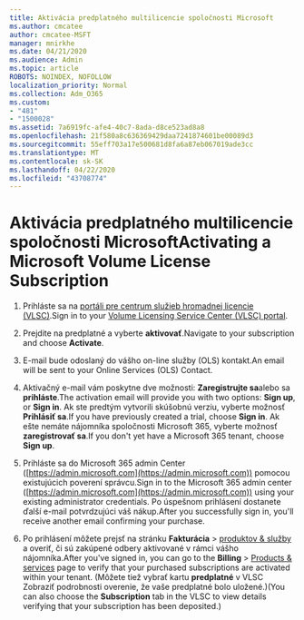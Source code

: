 ```yaml
---
title: Aktivácia predplatného multilicencie spoločnosti Microsoft
ms.author: cmcatee
author: cmcatee-MSFT
manager: mnirkhe
ms.date: 04/21/2020
ms.audience: Admin
ms.topic: article
ROBOTS: NOINDEX, NOFOLLOW
localization_priority: Normal
ms.collection: Adm_O365
ms.custom:
- "481"
- "1500028"
ms.assetid: 7a6919fc-afe4-40c7-8ada-d8ce523ad8a8
ms.openlocfilehash: 21f580a8c636369429daa7241874601be00089d3
ms.sourcegitcommit: 55eff703a17e500681d8fa6a87eb067019ade3cc
ms.translationtype: MT
ms.contentlocale: sk-SK
ms.lasthandoff: 04/22/2020
ms.locfileid: "43708774"
---
```

# <a name="activating-a-microsoft-volume-license-subscription"></a><span data-ttu-id="41b21-102">Aktivácia predplatného multilicencie spoločnosti Microsoft</span><span class="sxs-lookup"><span data-stu-id="41b21-102">Activating a Microsoft Volume License Subscription</span></span>

1. <span data-ttu-id="41b21-103">Prihláste sa na [portáli pre centrum služieb hromadnej licencie (VLSC)](https://go.microsoft.com/fwlink/p/?LinkId=329762).</span><span class="sxs-lookup"><span data-stu-id="41b21-103">Sign in to your [Volume Licensing Service Center (VLSC) portal](https://go.microsoft.com/fwlink/p/?LinkId=329762).</span></span>

2. <span data-ttu-id="41b21-104">Prejdite na predplatné a vyberte **aktivovať**.</span><span class="sxs-lookup"><span data-stu-id="41b21-104">Navigate to your subscription and choose **Activate**.</span></span>

3. <span data-ttu-id="41b21-105">E-mail bude odoslaný do vášho on-line služby (OLS) kontakt.</span><span class="sxs-lookup"><span data-stu-id="41b21-105">An email will be sent to your Online Services (OLS) Contact.</span></span>

4. <span data-ttu-id="41b21-106">Aktivačný e-mail vám poskytne dve možnosti: **Zaregistrujte sa**alebo sa **prihláste**.</span><span class="sxs-lookup"><span data-stu-id="41b21-106">The activation email will provide you with two options: **Sign up**, or **Sign in**.</span></span> <span data-ttu-id="41b21-107">Ak ste predtým vytvorili skúšobnú verziu, vyberte možnosť **Prihlásiť sa**.</span><span class="sxs-lookup"><span data-stu-id="41b21-107">If you have previously created a trial, choose **Sign in**.</span></span> <span data-ttu-id="41b21-108">Ak ešte nemáte nájomníka spoločnosti Microsoft 365, vyberte možnosť **zaregistrovať sa**.</span><span class="sxs-lookup"><span data-stu-id="41b21-108">If you don't yet have a Microsoft 365 tenant, choose **Sign up**.</span></span>

5. <span data-ttu-id="41b21-109">Prihláste sa do Microsoft 365 admin Center ([https://admin.microsoft.com](https://admin.microsoft.com)) pomocou existujúcich poverení správcu.</span><span class="sxs-lookup"><span data-stu-id="41b21-109">Sign in to the Microsoft 365 admin center ([https://admin.microsoft.com](https://admin.microsoft.com)) using your existing administrator credentials.</span></span> <span data-ttu-id="41b21-110">Po úspešnom prihlásení dostanete ďalší e-mail potvrdzujúci váš nákup.</span><span class="sxs-lookup"><span data-stu-id="41b21-110">After you successfully sign in, you'll receive another email confirming your purchase.</span></span>

6. <span data-ttu-id="41b21-111">Po prihlásení môžete prejsť na stránku **Fakturácia** \> [produktov & služby](https://go.microsoft.com/fwlink/p/?linkid=842054) a overiť, či sú zakúpené odbery aktivované v rámci vášho nájomníka.</span><span class="sxs-lookup"><span data-stu-id="41b21-111">After you've signed in, you can go to the **Billing** \> [Products & services](https://go.microsoft.com/fwlink/p/?linkid=842054) page to verify that your purchased subscriptions are activated within your tenant.</span></span> <span data-ttu-id="41b21-112">(Môžete tiež vybrať kartu **predplatné** v VLSC Zobraziť podrobnosti overenie, že vaše predplatné bolo uložené.)</span><span class="sxs-lookup"><span data-stu-id="41b21-112">(You can also choose the **Subscription** tab in the VLSC to view details verifying that your subscription has been deposited.)</span></span>